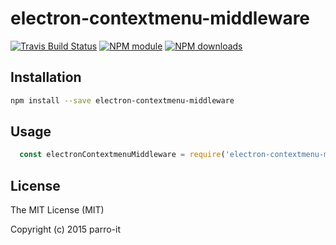 # electron-contextmenu-middleware



[![Travis Build Status](https://img.shields.io/travis/parro-it/electron-contextmenu-middleware.svg)](http://travis-ci.org/parro-it/electron-contextmenu-middleware)
[![NPM module](https://img.shields.io/npm/v/electron-contextmenu-middleware.svg)](https://npmjs.org/package/electron-contextmenu-middleware)
[![NPM downloads](https://img.shields.io/npm/dt/electron-contextmenu-middleware.svg)](https://npmjs.org/package/electron-contextmenu-middleware)

## Installation

```bash
npm install --save electron-contextmenu-middleware
```

## Usage

```javascript
  const electronContextmenuMiddleware = require('electron-contextmenu-middleware');
```

## License


The MIT License (MIT)

Copyright (c) 2015 parro-it
